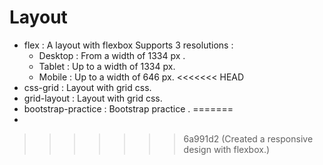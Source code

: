 Layout
======

* flex : A layout with flexbox
    Supports 3 resolutions : 
    * Desktop : From a width of 1334 px .
    * Tablet : Up to a width of 1334 px.
    * Mobile : Up to a width of 646 px.
<<<<<<< HEAD
 * css-grid : Layout with grid css.
 * grid-layout : Layout with grid css.
 * bootstrap-practice : Bootstrap practice .
=======
* 
>>>>>>> 6a991d2 (Created a responsive design with flexbox.)
